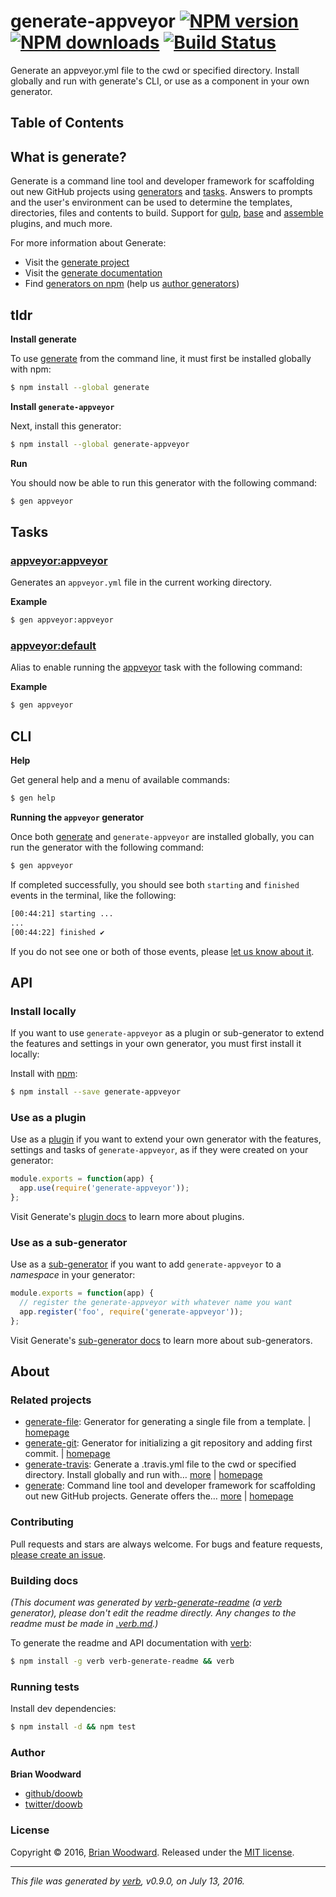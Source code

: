 # generate-appveyor [![NPM version](https://img.shields.io/npm/v/generate-appveyor.svg?style=flat)](https://www.npmjs.com/package/generate-appveyor) [![NPM downloads](https://img.shields.io/npm/dm/generate-appveyor.svg?style=flat)](https://npmjs.org/package/generate-appveyor) [![Build Status](https://img.shields.io/travis/generate/generate-appveyor.svg?style=flat)](https://travis-ci.org/generate/generate-appveyor)

Generate an appveyor.yml file to the cwd or specified directory. Install globally and run with generate's CLI, or use as a component in your own generator.

## Table of Contents

## What is generate?

Generate is a command line tool and developer framework for scaffolding out new GitHub projects using [generators](https://github.com/generate/generate/blob/master/docs/generators.md) and [tasks](https://github.com/generate/generate/blob/master/docs/tasks.md). Answers to prompts and the user's environment can be used to determine the templates, directories, files and contents to build. Support for [gulp](http://gulpjs.com), [base](https://github.com/node-base/base) and [assemble](https://github.com/assemble/assemble) plugins, and much more.

For more information about Generate:

* Visit the [generate project](https://github.com/generate/generate)
* Visit the [generate documentation](https://github.com/generate/generate/blob/master/docs/)
* Find [generators on npm](https://www.npmjs.com/browse/keyword/generate-generator) (help us [author generators](https://github.com/generate/generate/blob/master/docs/micro-generators.md))

## tldr

**Install generate**

To use [generate](https://github.com/generate/generate) from the command line, it must first be installed globally with npm:

```sh
$ npm install --global generate
```

**Install `generate-appveyor`**

Next, install this generator:

```sh
$ npm install --global generate-appveyor
```

**Run**

You should now be able to run this generator with the following command:

```sh
$ gen appveyor
```

## Tasks

### [appveyor:appveyor](generator.js#L20)

Generates an `appveyor.yml` file in the current working directory.

**Example**

```sh
$ gen appveyor:appveyor
```

### [appveyor:default](generator.js#L35)

Alias to enable running the [appveyor](#appveyor) task with the following command:

**Example**

```sh
$ gen appveyor
```

## CLI

**Help**

Get general help and a menu of available commands:

```sh
$ gen help
```

**Running the `appveyor` generator**

Once both [generate](https://github.com/generate/generate) and `generate-appveyor` are installed globally, you can run the generator with the following command:

```sh
$ gen appveyor
```

If completed successfully, you should see both `starting` and `finished` events in the terminal, like the following:

```sh
[00:44:21] starting ...
...
[00:44:22] finished ✔
```

If you do not see one or both of those events, please [let us know about it](../../issues).

## API

### Install locally

If you want to use `generate-appveyor` as a plugin or sub-generator to extend the features and settings in your own generator, you must first install it locally:

Install with [npm](https://www.npmjs.com/):

```sh
$ npm install --save generate-appveyor
```

### Use as a plugin

Use as a [plugin](https://github.com/generate/generate/blob/master/docs/plugins.md) if you want to extend your own generator with the features, settings and tasks of `generate-appveyor`, as if they were created on your generator:

```js
module.exports = function(app) {
  app.use(require('generate-appveyor'));
};
```

Visit Generate's [plugin docs](https://github.com/generate/generate/blob/master/docs/plugins.md) to learn more about plugins.

### Use as a sub-generator

Use as a [sub-generator](https://github.com/generate/generate/blob/master/docs/generators.md) if you want to add `generate-appveyor` to a  _namespace_ in your generator:

```js
module.exports = function(app) {
  // register the generate-appveyor with whatever name you want
  app.register('foo', require('generate-appveyor'));
};
```

Visit Generate's [sub-generator docs](https://github.com/generate/generate/blob/master/docs/sub-generators.md) to learn more about sub-generators.

## About

### Related projects

* [generate-file](https://www.npmjs.com/package/generate-file): Generator for generating a single file from a template. | [homepage](https://github.com/generate/generate-file "Generator for generating a single file from a template.")
* [generate-git](https://www.npmjs.com/package/generate-git): Generator for initializing a git repository and adding first commit. | [homepage](https://github.com/generate/generate-git "Generator for initializing a git repository and adding first commit.")
* [generate-travis](https://www.npmjs.com/package/generate-travis): Generate a .travis.yml file to the cwd or specified directory. Install globally and run with… [more](https://github.com/generate/generate-travis) | [homepage](https://github.com/generate/generate-travis "Generate a .travis.yml file to the cwd or specified directory. Install globally and run with generate's CLI, or use as a component in your own generator.")
* [generate](https://www.npmjs.com/package/generate): Command line tool and developer framework for scaffolding out new GitHub projects. Generate offers the… [more](https://github.com/generate/generate) | [homepage](https://github.com/generate/generate "Command line tool and developer framework for scaffolding out new GitHub projects. Generate offers the robustness and configurability of Yeoman, the expressiveness and simplicity of Slush, and more powerful flow control and composability than either.")

### Contributing

Pull requests and stars are always welcome. For bugs and feature requests, [please create an issue](../../issues/new).

### Building docs

_(This document was generated by [verb-generate-readme](https://github.com/verbose/verb-generate-readme) (a [verb](https://github.com/verbose/verb) generator), please don't edit the readme directly. Any changes to the readme must be made in [.verb.md](.verb.md).)_

To generate the readme and API documentation with [verb](https://github.com/verbose/verb):

```sh
$ npm install -g verb verb-generate-readme && verb
```

### Running tests

Install dev dependencies:

```sh
$ npm install -d && npm test
```

### Author

**Brian Woodward**

* [github/doowb](https://github.com/doowb)
* [twitter/doowb](http://twitter.com/doowb)

### License

Copyright © 2016, [Brian Woodward](https://github.com/doowb).
Released under the [MIT license](https://github.com/generate/generate-appveyor/blob/master/LICENSE).

***

_This file was generated by [verb](https://github.com/verbose/verb), v0.9.0, on July 13, 2016._